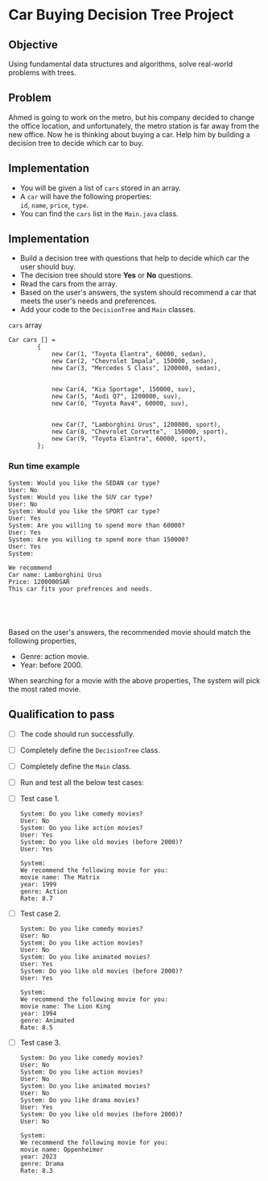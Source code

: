 # Car Buying Decision Tree Project


## Objective
Using fundamental data structures and algorithms, solve real-world problems with trees.


## Problem    
Ahmed is going to work on the metro, but his company decided to change the office location, and unfortunately, the metro station is far away from the new office. Now he is thinking about buying a car. Help him by building a decision tree to decide which car to buy.

## Implementation

- You will be given a list of `cars` stored in an array.    
- A `car` will have the following properties:   
  `id`, `name`, `price`, `type`.
- You can find the `cars` list in the `Main.java` class.  

## Implementation
   
- Build a decision tree with questions that help to decide which car the user should buy.
- The decision tree should store **Yes** or **No** questions.
- Read the cars from the array.
- Based on the user's answers, the system should recommend a car that meets the user's needs and preferences.
- Add your code to the `DecisionTree` and `Main` classes.
  
`cars` array

```
Car cars [] = 
        { 
            new Car(1, "Toyota Elantra", 60000, sedan),
            new Car(2, "Chevrolet Impala", 150000, sedan),
            new Car(3, "Mercedes S Class", 1200000, sedan),


            new Car(4, "Kia Sportage", 150000, suv),
            new Car(5, "Audi Q7", 1200000, suv),
            new Car(6, "Toyota Rav4", 60000, suv),


            new Car(7, "Lamborghini Urus", 1200000, sport),
            new Car(8, "Chevrolet Corvette",  150000, sport),
            new Car(9, "Toyota Elantra", 60000, sport),
        };
```


### Run time example

```OUTPUT
System: Would you like the SEDAN car type?
User: No   
System: Would you like the SUV car type?
User: No   
System: Would you like the SPORT car type?
User: Yes   
System: Are you willing to spend more than 60000?
User: Yes   
System: Are you willing to spend more than 150000?
User: Yes
System:

We recommend
Car name: Lamborghini Urus
Price: 1200000SAR
This car fits your prefrences and needs.





```  

Based on the user's answers, the recommended movie should match the following properties,
- Genre: action movie.
- Year: before 2000.

When searching for a movie with the above properties, The system will pick the most rated movie.   



## Qualification to pass
- [ ] The code should run successfully.
- [ ] Completely define the `DecisionTree` class.
- [ ] Completely define the `Main` class.
- [ ] Run and test all the below test cases:
   
- [ ] Test case 1.
   
      System: Do you like comedy movies?   
      User: No 
      System: Do you like action movies?   
      User: Yes  
      System: Do you like old movies (before 2000)?   
      User: Yes   
      
      System:       
      We recommend the following movie for you:   
      movie name: The Matrix   
      year: 1999   
      genre: Action   
      Rate: 8.7   
   
- [ ] Test case 2.

      System: Do you like comedy movies?   
      User: No 
      System: Do you like action movies?   
      User: No 
      System: Do you like animated movies?   
      User: Yes   
      System: Do you like old movies (before 2000)?   
      User: Yes 
         
      System:       
      We recommend the following movie for you:   
      movie name: The Lion King   
      year: 1994      
      genre: Animated   
      Rate: 8.5  

- [ ] Test case 3.

      System: Do you like comedy movies?   
      User: No 
      System: Do you like action movies?   
      User: No  
      System: Do you like animated movies?    
      User: No   
      System: Do you like drama movies?   
      User: Yes   
      System: Do you like old movies (before 2000)?   
      User: No  
         
      System:       
      We recommend the following movie for you:   
      movie name: Oppenheimer   
      year: 2023      
      genre: Drama   
      Rate: 8.3  














